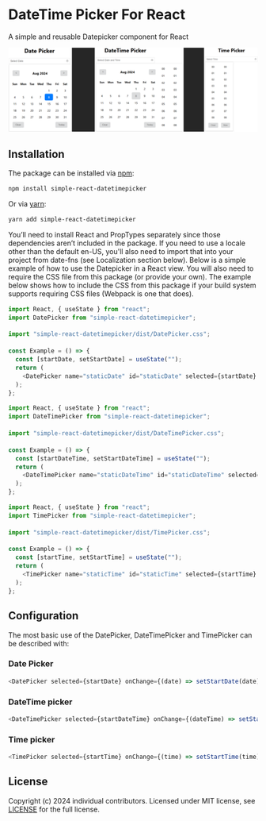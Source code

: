 # DateTime Picker For React

A simple and reusable Datepicker component for React

!["Picker-20240808123749.png"](https://raw.githubusercontent.com/Sathish0225/simple-react-datetimepicker/main/ReadMe.assets/Picker-20240808123749.png)

## Installation

The package can be installed via [npm](https://github.com/npm/cli):

```bash
npm install simple-react-datetimepicker
```

Or via [yarn](https://github.com/yarnpkg/yarn):

 ```bash
yarn add simple-react-datetimepicker
 ```

You’ll need to install React and PropTypes separately since those dependencies aren’t included in the package. If you need to use a locale other than the default en-US, you'll also need to import that into your project from date-fns (see Localization section below). Below is a simple example of how to use the Datepicker in a React view. You will also need to require the CSS file from this package (or provide your own). The example below shows how to include the CSS from this package if your build system supports requiring CSS files (Webpack is one that does).

```js
import React, { useState } from "react";
import DatePicker from "simple-react-datetimepicker";

import "simple-react-datetimepicker/dist/DatePicker.css";

const Example = () => {
  const [startDate, setStartDate] = useState("");
  return (
    <DatePicker name="staticDate" id="staticDate" selected={startDate} onChange={(date) => setStartDate(date)} dateformat="dd/MM/yyyy" />
  );
};
```

```js
import React, { useState } from "react";
import DateTimePicker from "simple-react-datetimepicker";

import "simple-react-datetimepicker/dist/DateTimePicker.css";

const Example = () => {
  const [startDateTime, setStartDateTime] = useState("");
  return (
    <DateTimePicker name="staticDateTime" id="staticDateTime" selected={startDateTime} onChange={(dateTime) => setStartDateTime(dateTime)} dateTimeformat="dd/MM/yyyy HH:mm:ss" />
  );
};
```

```js
import React, { useState } from "react";
import TimePicker from "simple-react-datetimepicker";

import "simple-react-datetimepicker/dist/TimePicker.css";

const Example = () => {
  const [startTime, setStartTime] = useState("");
  return (
    <TimePicker name="staticTime" id="staticTime" selected={startTime} onChange={(time) => setStartTime(time)} timeformat="HH:mm:ss" />
  );
};
```

## Configuration

The most basic use of the DatePicker, DateTimePicker and TimePicker can be described with:

### Date Picker

```js
<DatePicker selected={startDate} onChange={(date) => setStartDate(date)} />
```

### DateTime picker

```js
<DateTimePicker selected={startDateTime} onChange={(dateTime) => setStartDateTime(dateTime)}/>
```

### Time picker

```js
<TimePicker selected={startTime} onChange={(time) => setStartTime(time)}/>
```

## License

Copyright (c) 2024 individual contributors. Licensed under MIT license, see [LICENSE](LICENSE) for the full license.

